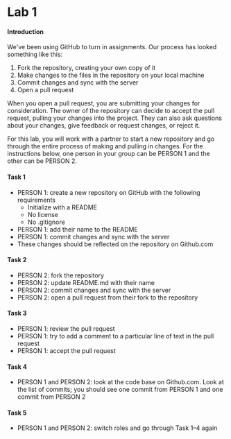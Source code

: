 # Lab 1

#### Introduction

We've been using GitHub to turn in assignments. Our process has looked something like this:

  1. Fork the repository, creating your own copy of it
  2. Make changes to the files in the repository on your local machine
  3. Commit changes and sync with the server
  4. Open a pull request

When you open a pull request, you are submitting your changes for consideration. The owner of the repository can decide to accept the pull request, pulling your changes into the project. They can also ask questions about your changes, give feedback or request changes, or reject it.

For this lab, you will work with a partner to start a new repository and go through the entire process of making and pulling in changes. For the instructions below, one person in your group can be PERSON 1 and the other can be PERSON 2.

#### Task 1

- PERSON 1: create a new repository on GitHub with the following requirements
  - Initialize with a README
  - No license
  - No .gitignore
- PERSON 1: add their name to the README
- PERSON 1: commit changes and sync with the server
- These changes should be reflected on the repository on Github.com

#### Task 2

- PERSON 2: fork the repository
- PERSON 2: update README.md with their name
- PERSON 2: commit changes and sync with the server
- PERSON 2: open a pull request from their fork to the repository

#### Task 3

- PERSON 1: review the pull request
- PERSON 1: try to add a comment to a particular line of text in the pull request
- PERSON 1: accept the pull request

#### Task 4

- PERSON 1 and PERSON 2: look at the code base on Github.com. Look at the list of commits; you should see one commit from PERSON 1 and one commit from PERSON 2

#### Task 5

- PERSON 1 and PERSON 2: switch roles and go through Task 1–4 again
